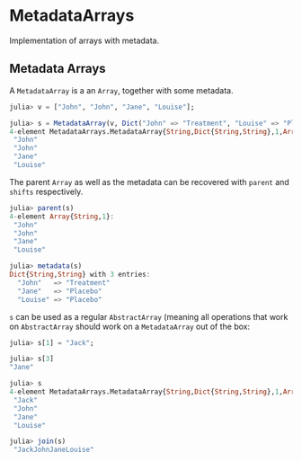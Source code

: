 # MetadataArrays

Implementation of arrays with metadata.

## Metadata Arrays

A `MetadataArray` is a an `Array`, together with some metadata.

```julia
julia> v = ["John", "John", "Jane", "Louise"];

julia> s = MetadataArray(v, Dict("John" => "Treatment", "Louise" => "Placebo", "Jane" => "Placebo"))
4-element MetadataArrays.MetadataArray{String,Dict{String,String},1,Array{String,1}}:
 "John"
 "John"
 "Jane"
 "Louise"
```

The parent `Array` as well as the metadata can be recovered with `parent` and `shifts` respectively.

```julia
julia> parent(s)
4-element Array{String,1}:
 "John"  
 "John"  
 "Jane"  
 "Louise"

julia> metadata(s)
Dict{String,String} with 3 entries:
  "John"   => "Treatment"
  "Jane"   => "Placebo"
  "Louise" => "Placebo"
```

`s` can be used as a regular `AbstractArray` (meaning all operations that work on `AbstractArray` should work on a `MetadataArray` out of the box:

```julia
julia> s[1] = "Jack";

julia> s[3]
"Jane"

julia> s
4-element MetadataArrays.MetadataArray{String,Dict{String,String},1,Array{String,1}}:
 "Jack"  
 "John"  
 "Jane"  
 "Louise"

julia> join(s)
 "JackJohnJaneLouise"
```
